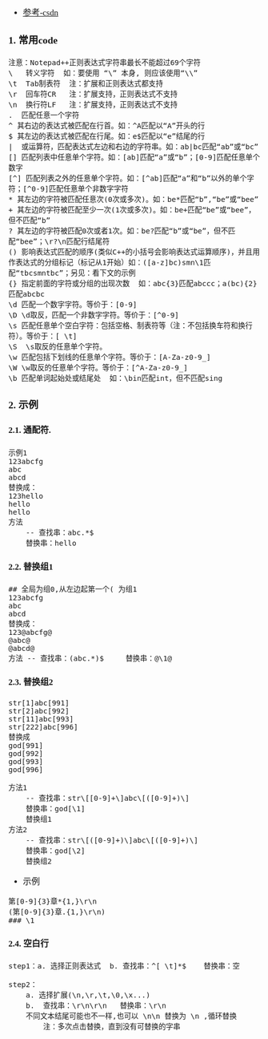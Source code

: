 <span  style="font-family: Simsun,serif; font-size: 17px; ">

- [参考-csdn](https://blog.csdn.net/grllery/article/details/81144305)

### 1. 常用code

~~~
注意：Notepad++正则表达式字符串最长不能超过69个字符
\   转义字符  如：要使用 “\” 本身, 则应该使用“\\”
\t  Tab制表符  注：扩展和正则表达式都支持
\r  回车符CR   注：扩展支持，正则表达式不支持
\n  换行符LF   注：扩展支持，正则表达式不支持
.  匹配任意一个字符
^ 其右边的表达式被匹配在行首。如：^A匹配以“A”开头的行
$ 其左边的表达式被匹配在行尾。如：e$匹配以“e”结尾的行
|  或运算符，匹配表达式左边和右边的字符串。如：ab|bc匹配“ab”或“bc”
[] 匹配列表中任意单个字符。如：[ab]匹配“a”或“b”；[0-9]匹配任意单个数字
[^] 匹配列表之外的任意单个字符。如：[^ab]匹配“a”和“b”以外的单个字符；[^0-9]匹配任意单个非数字字符
* 其左边的字符被匹配任意次(0次或多次)。如：be*匹配“b”,“be”或“bee”
+ 其左边的字符被匹配至少一次(1次或多次)。如：be+匹配“be”或“bee”，但不匹配“b”
? 其左边的字符被匹配0次或者1次。如：be?匹配“b”或“be”，但不匹配“bee”；\r?\n匹配行结尾符
() 影响表达式匹配的顺序(类似C++的小括号会影响表达式运算顺序)，并且用作表达式的分组标记（标记从1开始）如：([a-z]bc)smn\1匹配“tbcsmntbc”；另见：看下文的示例
{} 指定前面的字符或分组的出现次数  如：abc{3}匹配abccc；a(bc){2}匹配abcbc
\d 匹配一个数字字符。等价于：[0-9]
\D \d取反，匹配一个非数字字符。等价于：[^0-9]
\s 匹配任意单个空白字符：包括空格、制表符等（注：不包括换车符和换行符）。等价于：[ \t]
\S  \s取反的任意单个字符。
\w 匹配包括下划线的任意单个字符。等价于：[A-Za-z0-9_]
\W \w取反的任意单个字符。等价于：[^A-Za-z0-9_]
\b 匹配单词起始处或结尾处  如：\bin匹配int，但不匹配sing
~~~

### 2. 示例

#### 2.1. 通配符.

~~~
示例1
123abcfg
abc
abcd
替换成：
123hello
hello
hello
方法 
    -- 查找串：abc.*$     
    替换串：hello
~~~

#### 2.2. 替换组1

~~~
## 全局为组0,从左边起第一个( 为组1
123abcfg
abc
abcd
替换成：
123@abcfg@
@abc@
@abcd@
方法 -- 查找串：(abc.*)$     替换串：@\1@
~~~

#### 2.3. 替换组2 

~~~
str[1]abc[991]
str[2]abc[992]
str[11]abc[993]
str[222]abc[996]
替换成
god[991]
god[992]
god[993]
god[996]

方法1 
    -- 查找串：str\[[0-9]+\]abc\[([0-9]+)\]     
    替换串：god[\1]
    替换组1
方法2 
    -- 查找串：str\[([0-9]+)\]abc\[([0-9]+)\]  
    替换串：god[\2]
    替换组2
~~~

- 示例

~~~
第[0-9]{3}章*{1,}\r\n
(第[0-9]{3}章.{1,}\r\n)
### \1
~~~

#### 2.4. 空白行

~~~
step1：a. 选择正则表达式  b. 查找串：^[ \t]*$    替换串：空
 
step2：
    a. 选择扩展(\n,\r,\t,\0,\x...)  
    b.  查找串：\r\n\r\n   替换串：\r\n    
    不同文本结尾可能也不一样,也可以 \n\n 替换为 \n ,循环替换
        注：多次点击替换，直到没有可替换的字串
~~~

</span>
